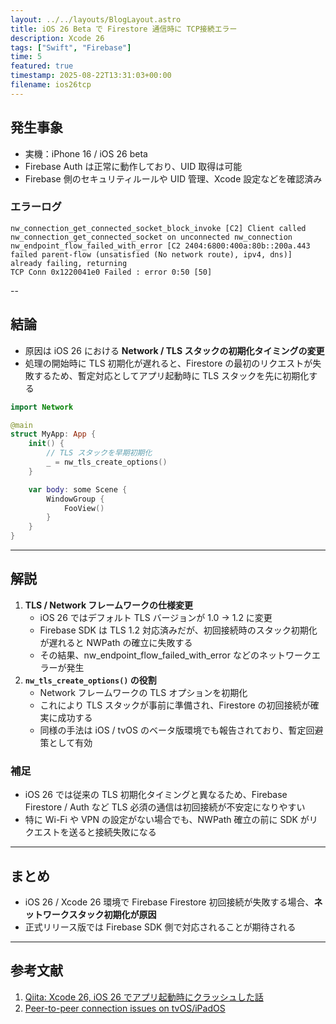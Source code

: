 ```yaml
---
layout: ../../layouts/BlogLayout.astro
title: iOS 26 Beta で Firestore 通信時に TCP接続エラー
description: Xcode 26
tags: ["Swift", "Firebase"]
time: 5
featured: true
timestamp: 2025-08-22T13:31:03+00:00
filename: ios26tcp
---
```


## 発生事象
- 実機：iPhone 16 / iOS 26 beta
- Firebase Auth は正常に動作しており、UID 取得は可能
- Firebase 側のセキュリティルールや UID 管理、Xcode 設定などを確認済み

### エラーログ

```log
nw_connection_get_connected_socket_block_invoke [C2] Client called nw_connection_get_connected_socket on unconnected nw_connection
nw_endpoint_flow_failed_with_error [C2 2404:6800:400a:80b::200a.443 failed parent-flow (unsatisfied (No network route), ipv4, dns)] already failing, returning
TCP Conn 0x1220041e0 Failed : error 0:50 [50]
```

--

## 結論
- 原因は iOS 26 における **Network / TLS スタックの初期化タイミングの変更**
- 処理の開始時に TLS 初期化が遅れると、Firestore の最初のリクエストが失敗するため、暫定対応としてアプリ起動時に TLS スタックを先に初期化する

```swift
import Network

@main
struct MyApp: App {
    init() {
        // TLS スタックを早期初期化
        _ = nw_tls_create_options()
    }

    var body: some Scene {
        WindowGroup {
            FooView()
        }
    }
}
```

---

## 解説
1. **TLS / Network フレームワークの仕様変更**
   - iOS 26 ではデフォルト TLS バージョンが 1.0 → 1.2 に変更
   - Firebase SDK は TLS 1.2 対応済みだが、初回接続時のスタック初期化が遅れると NWPath の確立に失敗する
   - その結果、nw_endpoint_flow_failed_with_error などのネットワークエラーが発生
2. **`nw_tls_create_options()` の役割**
   - Network フレームワークの TLS オプションを初期化
   - これにより TLS スタックが事前に準備され、Firestore の初回接続が確実に成功する
   - 同様の手法は iOS / tvOS のベータ版環境でも報告されており、暫定回避策として有効
  
### 補足

- iOS 26 では従来の TLS 初期化タイミングと異なるため、Firebase Firestore / Auth など TLS 必須の通信は初回接続が不安定になりやすい
- 特に Wi-Fi や VPN の設定がない場合でも、NWPath 確立の前に SDK がリクエストを送ると接続失敗になる

---

## まとめ
- iOS 26 / Xcode 26 環境で Firebase Firestore 初回接続が失敗する場合、**ネットワークスタック初期化が原因**
- 正式リリース版では Firebase SDK 側で対応されることが期待される

---

## 参考文献
1. [Qiita: Xcode 26, iOS 26 でアプリ起動時にクラッシュした話](https://qiita.com/KaitoMuraoka/items/b4253a78013614741257)
2. [Peer-to-peer connection issues on tvOS/iPadOS](https://developer.apple.com/forums/thread/797495)


